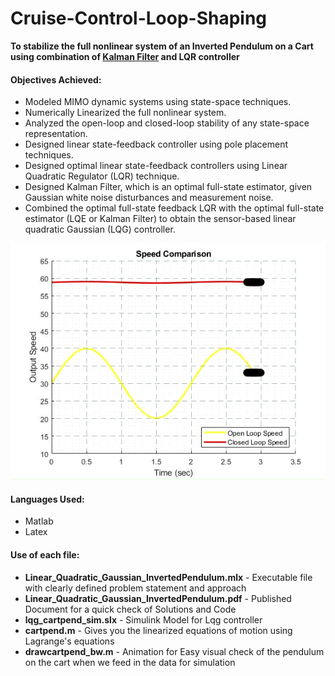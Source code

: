 # Cruise-Control-Loop-Shaping

**To stabilize the full nonlinear system of an Inverted Pendulum on a Cart using combination of [Kalman Filter](https://en.wikipedia.org/wiki/Kalman_filter) and LQR controller** 

#### Objectives Achieved: 

- Modeled MIMO dynamic systems using state-space techniques.
- Numerically Linearized the full nonlinear system.
- Analyzed the open-loop and closed-loop stability of any state-space representation.
- Designed linear state-feedback controller using pole placement techniques.
- Designed optimal linear state-feedback controllers using Linear Quadratic Regulator (LQR) technique.
- Designed Kalman Filter, which is an optimal full-state estimator, given Gaussian white noise disturbances and measurement noise.
- Combined the optimal full-state feedback LQR with the optimal full-state estimator (LQE or Kalman Filter) to obtain the sensor-based linear quadratic Gaussian (LQG) controller.

<p align="center"><img src="Speed%20Comparison_Trim.gif">  </p>



#### Languages Used:
- Matlab
- Latex 

#### Use of each file:
- **Linear_Quadratic_Gaussian_InvertedPendulum.mlx** - Executable file with clearly defined problem statement and approach
- **Linear_Quadratic_Gaussian_InvertedPendulum.pdf** - Published Document for a quick check of Solutions and Code
- **lqg_cartpend_sim.slx** - Simulink Model for Lqg controller
- **cartpend.m** - Gives you the linearized equations of motion using Lagrange's equations
- **drawcartpend_bw.m** - Animation for Easy visual check of the pendulum on the cart when we feed in the data for simulation
